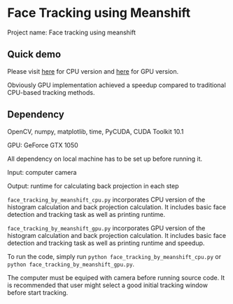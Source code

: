 # Face Tracking using Meanshift
Project name: Face tracking using meanshift

## Quick demo
Please visit [here](https://drive.google.com/file/d/13NmlB9p51czy72iKu2ggzDUmaqRnlIAm/view?usp=sharing) for CPU version and [here](https://drive.google.com/file/d/1i6L8PB3JzvICeJUm6hnmtzqDKfvhrMGl/view?usp=sharing) for GPU version.

Obviously GPU implementation achieved a speedup compared to traditional CPU-based tracking methods.  

## Dependency
OpenCV, numpy, matplotlib, time, PyCUDA, CUDA Toolkit 10.1

GPU: GeForce GTX 1050

All dependency on local machine has to be set up before running it.

Input: computer camera

Output: runtime for calculating back projection in each step

`face_tracking_by_meanshift_cpu.py` incorporates CPU version of the histogram calculation and back projection calculation.
It includes basic face detection and tracking task as well as printing runtime.

`face_tracking_by_meanshift_gpu.py` incorporates GPU version of the histogram calculation and back projection calculation.
It includes basic face detection and tracking task as well as printing runtime and speedup.

To run the code, simply run `python face_tracking_by_meanshift_cpu.py` or `python face_tracking_by_meanshift_gpu.py`.

The computer must be equiped with camera before running source code. It is recommended that user might select a good initial tracking window before start tracking.
